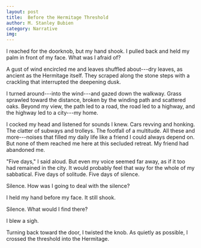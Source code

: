 ```yaml
---
layout: post
title:  Before the Hermitage Threshold
author: M. Stanley Bubien
category: Narrative
img:
---
```


I reached for the doorknob, but my hand shook. I pulled back and held my palm in front of my face.
What was I afraid of?

A gust of wind encircled me and leaves shuffled about---dry leaves, as ancient as the Hermitage itself. They scraped along the stone steps with a crackling that interrupted the deepening dusk.

I turned around---into the wind---and gazed down the walkway. Grass sprawled toward the distance, broken by the winding path and scattered oaks. Beyond my view, the path led to a road, the road led to a highway, and the highway led to a city---my home.

I cocked my head and listened for sounds I knew. Cars revving and honking. The clatter of subways and trolleys. The footfall of a multitude. All these and more---noises that filled my daily life like a friend I could always depend on. But none of them reached me here at this secluded retreat. My friend had abandoned me.

"Five days," I said aloud. But even my voice seemed far away, as if it too had remained in the city. It would probably feel that way for the whole of my sabbatical. Five days of solitude. Five days of silence.

Silence. How was I going to deal with the silence?

I held my hand before my face. It still shook.

Silence. What would I find there?

I blew a sigh.

Turning back toward the door, I twisted the knob. As quietly as possible, I crossed the threshold into the Hermitage.
